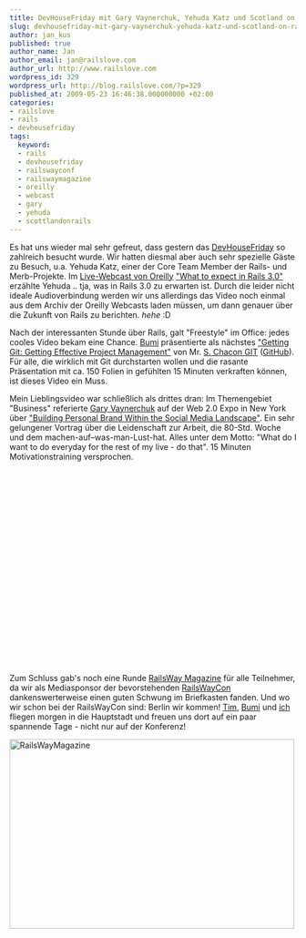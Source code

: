 ```yaml
---
title: DevHouseFriday mit Gary Vaynerchuk, Yehuda Katz und Scotland on Rails
slug: devhousefriday-mit-gary-vaynerchuk-yehuda-katz-und-scotland-on-rails
author: jan_kus
published: true
author_name: Jan
author_email: jan@railslove.com
author_url: http://www.railslove.com
wordpress_id: 329
wordpress_url: http://blog.railslove.com/?p=329
published_at: 2009-05-23 16:46:38.000000000 +02:00
categories:
- railslove
- rails
- devhousefriday
tags:
  keyword:
  - rails
  - devhousefriday
  - railswayconf
  - railswaymagazine
  - oreilly
  - webcast
  - gary
  - yehuda
  - scottlandonrails
---
```

Es hat uns wieder mal sehr gefreut, dass gestern das <a href="http://www.facebook.com/group.php?gid=57051643796">DevHouseFriday</a> so zahlreich besucht wurde. Wir hatten diesmal aber auch sehr spezielle Gäste zu Besuch, u.a. Yehuda Katz, einer der Core Team Member der Rails- und Merb-Projekte. Im <a href="http://oreilly.com/webcasts/">Live-Webcast von Oreilly</a> <a href="http://www.oreillynet.com/pub/e/1338">"What to expect in Rails 3.0"</a> erzählte Yehuda .. tja, was in Rails 3.0 zu erwarten ist. Durch die leider nicht ideale Audioverbindung werden wir uns allerdings das Video noch einmal aus dem Archiv der Oreilly Webcasts laden müssen, um dann genauer über die Zukunft von Rails zu berichten. *hehe* :D 

Nach der interessanten Stunde über Rails, galt "Freestyle" im Office: jedes cooles Video bekam eine Chance. <a href="http://twitter.com/bumi">Bumi</a> präsentierte als nächstes <a href="http://scotland-on-rails.s3.amazonaws.com/1A02_Scott_Chacon.mp4">"Getting Git: Getting Effective Project Management"</a> von Mr. <a href="http://github.com/schacon">S. Chacon GIT</a> (<a href="http://github.com/">GitHub</a>). Für alle, die wirklich mit Git durchstarten wollen und die rasante Präsentation mit ca. 150 Folien in gefühlten 15 Minuten verkraften können, ist dieses Video ein Muss.

Mein Lieblingsvideo war schließlich als drittes dran: Im Themengebiet "Business" referierte <a href="http://twitter.com/garyvee">Gary Vaynerchuk</a> auf der Web 2.0 Expo in New York über <a href="http://www.youtube.com/watch?v=EhqZ0RU95d4">"Building Personal Brand Within the Social Media Landscape"</a>. Ein sehr gelungener Vortrag über die Leidenschaft zur Arbeit, die 80-Std. Woche und dem machen-auf–was-man-Lust-hat. Alles unter dem Motto: "What do I want to do everyday for the rest of my live - do that". 15 Minuten Motivationstraining versprochen.

<object width="425" height="344"><param name="movie" value="http://www.youtube.com/v/EhqZ0RU95d4&hl=de&fs=1"></param><param name="allowFullScreen" value="true"></param><param name="allowscriptaccess" value="always"></param><embed src="http://www.youtube.com/v/EhqZ0RU95d4&hl=de&fs=1" type="application/x-shockwave-flash" allowscriptaccess="always" allowfullscreen="true" width="425" height="344"></embed></object>

Zum Schluss gab's noch eine Runde <a href="http://it-republik.de/railsway/magazin-ausgaben/Ruby-1.9-000302.html">RailsWay Magazine</a> für alle Teilnehmer, da wir als Mediasponsor der bevorstehenden <a href="http://it-republik.de/conferences/railswaycon/">RailsWayCon</a> dankenswerterweise einen guten Schwung im Briefkasten fanden. Und wo wir schon bei der RailsWayCon sind: Berlin wir kommen! <a href="http://twitter.com/tmschndr">Tim</a>, <a href="http://twitter.com/bumi">Bumi</a> und <a href="http://twitter.com/koos">ich</a> fliegen morgen in die Hauptstadt und freuen uns dort auf ein paar spannende Tage - nicht nur auf der Konferenz!

<a href="http://www.ipernity.com/doc/koos/4930431"><img src="http://u1.ipernity.com/11/04/31/4930431.2516915d.500.jpg" width="500" height="333" alt="RailsWayMagazine" border="0"/></a>
